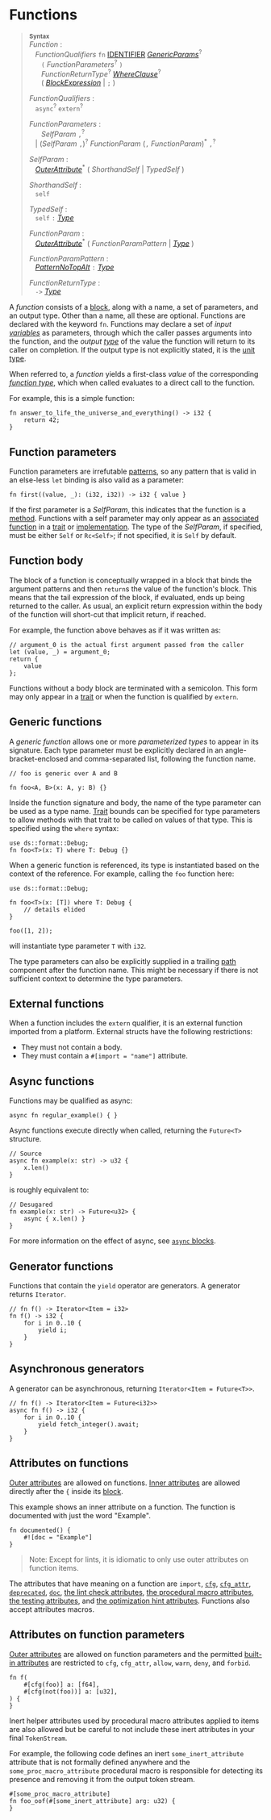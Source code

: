 # Functions

> **<sup>Syntax</sup>**\
> _Function_ :\
> &nbsp;&nbsp; _FunctionQualifiers_ `fn` [IDENTIFIER]&nbsp;[_GenericParams_]<sup>?</sup>\
> &nbsp;&nbsp; &nbsp;&nbsp; `(` _FunctionParameters_<sup>?</sup> `)`\
> &nbsp;&nbsp; &nbsp;&nbsp; _FunctionReturnType_<sup>?</sup> [_WhereClause_]<sup>?</sup>\
> &nbsp;&nbsp; &nbsp;&nbsp; ( [_BlockExpression_] | `;` )
>
> _FunctionQualifiers_ :\
> &nbsp;&nbsp; `async`<sup>?</sup> `extern`<sup>?</sup>
>
> _FunctionParameters_ :\
> &nbsp;&nbsp; &nbsp;&nbsp; _SelfParam_ `,`<sup>?</sup>\
> &nbsp;&nbsp; | (_SelfParam_ `,`)<sup>?</sup> _FunctionParam_ (`,` _FunctionParam_)<sup>\*</sup> `,`<sup>?</sup>
>
> _SelfParam_ :\
> &nbsp;&nbsp; [_OuterAttribute_]<sup>\*</sup> ( _ShorthandSelf_ | _TypedSelf_ )
>
> _ShorthandSelf_ :\
> &nbsp;&nbsp;  `self`
>
> _TypedSelf_ :\
> &nbsp;&nbsp; `self` `:` [_Type_]
>
> _FunctionParam_ :\
> &nbsp;&nbsp; [_OuterAttribute_]<sup>\*</sup> (
>   _FunctionParamPattern_ | [_Type_]
> )
>
> _FunctionParamPattern_ :\
> &nbsp;&nbsp; [_PatternNoTopAlt_] `:` [_Type_]
>
> _FunctionReturnType_ :\
> &nbsp;&nbsp; `->` [_Type_]

A _function_ consists of a [block], along with a name, a set of parameters, and an output type.
Other than a name, all these are optional.
Functions are declared with the keyword `fn`.
Functions may declare a set of *input* [*variables*][variables] as parameters, through which the caller passes arguments into the function, and the *output* [*type*][type] of the value the function will return to its caller on completion.
If the output type is not explicitly stated, it is the [unit type].

When referred to, a _function_ yields a first-class *value* of the corresponding [*function type*], which when called evaluates to a direct call to the function.

For example, this is a simple function:
```ds
fn answer_to_life_the_universe_and_everything() -> i32 {
    return 42;
}
```

## Function parameters

Function parameters are irrefutable [patterns], so any pattern that is valid in
an else-less `let` binding is also valid as a parameter:

```ds
fn first((value, _): (i32, i32)) -> i32 { value }
```

If the first parameter is a _SelfParam_, this indicates that the function is a
[method]. Functions with a self parameter may only appear as an [associated
function] in a [trait] or [implementation]. The type of the _SelfParam_, if specified, must be either `Self` or `Rc<Self>`; if not specified, it is `Self` by default.

## Function body

The block of a function is conceptually wrapped in a block that binds the
argument patterns and then `return`s the value of the function's block. This
means that the tail expression of the block, if evaluated, ends up being
returned to the caller. As usual, an explicit return expression within
the body of the function will short-cut that implicit return, if reached.

For example, the function above behaves as if it was written as:

```ds
// argument_0 is the actual first argument passed from the caller
let (value, _) = argument_0;
return {
    value
};
```

Functions without a body block are terminated with a semicolon. This form
may only appear in a [trait] or when the function is qualified by `extern`.

## Generic functions

A _generic function_ allows one or more _parameterized types_ to appear in its
signature. Each type parameter must be explicitly declared in an
angle-bracket-enclosed and comma-separated list, following the function name.

```ds
// foo is generic over A and B

fn foo<A, B>(x: A, y: B) {}
```

Inside the function signature and body, the name of the type parameter can be
used as a type name. [Trait] bounds can be specified for type
parameters to allow methods with that trait to be called on values of that
type. This is specified using the `where` syntax:

```ds
use ds::format::Debug;
fn foo<T>(x: T) where T: Debug {}
```

When a generic function is referenced, its type is instantiated based on the
context of the reference. For example, calling the `foo` function here:

```ds
use ds::format::Debug;

fn foo<T>(x: [T]) where T: Debug {
    // details elided
}

foo([1, 2]);
```

will instantiate type parameter `T` with `i32`.

The type parameters can also be explicitly supplied in a trailing [path]
component after the function name. This might be necessary if there is not
sufficient context to determine the type parameters.

## External functions

When a function includes the `extern` qualifier, it is an external function imported from a platform. External structs have the following restrictions:

- They must not contain a body.
- They must contain a `#[import = "name"]` attribute.

## Async functions

Functions may be qualified as async:

```ds
async fn regular_example() { }
```

Async functions execute directly when called, returning the `Future<T>` structure.

```ds
// Source
async fn example(x: str) -> u32 {
    x.len()
}
```

is roughly equivalent to:

```ds
// Desugared
fn example(x: str) -> Future<u32> {
    async { x.len() }
}
```

For more information on the effect of async, see [`async` blocks][async-blocks].

[async-blocks]: ../expressions/block-expr.md#async-blocks

## Generator functions

Functions that contain the `yield` operator are generators. A generator returns `Iterator`.

```ds
// fn f() -> Iterator<Item = i32>
fn f() -> i32 {
    for i in 0..10 {
        yield i;
    }
}
```

## Asynchronous generators

A generator can be asynchronous, returning `Iterator<Item = Future<T>>`.

```ds
// fn f() -> Iterator<Item = Future<i32>>
async fn f() -> i32 {
    for i in 0..10 {
        yield fetch_integer().await;
    }
}
```

## Attributes on functions

[Outer attributes][attributes] are allowed on functions. [Inner
attributes][attributes] are allowed directly after the `{` inside its [block].

This example shows an inner attribute on a function. The function is documented
with just the word "Example".

```ds
fn documented() {
    #![doc = "Example"]
}
```

> Note: Except for lints, it is idiomatic to only use outer attributes on
> function items.

The attributes that have meaning on a function are `import`, [`cfg`], [`cfg_attr`], [`deprecated`],
[`doc`], [the lint check
attributes], [the procedural macro attributes], [the testing
attributes], and [the optimization hint attributes]. Functions also accept
attributes macros.

## Attributes on function parameters

[Outer attributes][attributes] are allowed on function parameters and the
permitted [built-in attributes] are restricted to `cfg`, `cfg_attr`, `allow`,
`warn`, `deny`, and `forbid`.

```ds
fn f(
    #[cfg(foo)] a: [f64],
    #[cfg(not(foo))] a: [u32],
) {
}
```

Inert helper attributes used by procedural macro attributes applied to items are also
allowed but be careful to not include these inert attributes in your final `TokenStream`.

For example, the following code defines an inert `some_inert_attribute` attribute that
is not formally defined anywhere and the `some_proc_macro_attribute` procedural macro is
responsible for detecting its presence and removing it from the output token stream.

```ds,ignore
#[some_proc_macro_attribute]
fn foo_oof(#[some_inert_attribute] arg: u32) {
}
```

[IDENTIFIER]: ../identifiers.md
[RAW_STRING_LITERAL]: ../tokens.md#raw-string-literals
[STRING_LITERAL]: ../tokens.md#string-literals
[_BlockExpression_]: ../expressions/block-expr.md
[_GenericParams_]: generics.md
[_PatternNoTopAlt_]: ../patterns.md
[_Type_]: ../types.md#type-expressions
[_WhereClause_]: generics.md#where-clauses
[_OuterAttribute_]: ../attributes.md
[const contexts]: ../const_eval.md#const-context
[const functions]: ../const_eval.md#const-functions
[tuple struct]: structs.md
[tuple variant]: enumerations.md
[`extern`]: #extern-function-qualifier
[external block]: external-blocks.md
[path]: ../paths.md
[block]: ../expressions/block-expr.md
[variables]: ../variables.md
[type]: ../types.md#type-expressions
[unit type]: ../types/tuple.md
[*function type*]: ../types/function.md
[Trait]: traits.md
[attributes]: ../attributes.md
[`cfg`]: ../conditional-compilation.md#the-cfg-attribute
[`cfg_attr`]: ../conditional-compilation.md#the-cfg_attr-attribute
[the lint check attributes]: ../attributes/diagnostics.md#lint-check-attributes
[the procedural macro attributes]: ../procedural-macros.md
[the testing attributes]: ../attributes/testing.md
[the optimization hint attributes]: ../attributes/codegen.md#optimization-hints
[`deprecated`]: ../attributes/diagnostics.md#the-deprecated-attribute
[`doc`]: ../../dsdoc/the-doc-attribute.html
[`must_use`]: ../attributes/diagnostics.md#the-must_use-attribute
[patterns]: ../patterns.md
[`export_name`]: ../abi.md#the-export_name-attribute
[`link_section`]: ../abi.md#the-link_section-attribute
[`no_mangle`]: ../abi.md#the-no_mangle-attribute
[built-in attributes]: ../attributes.html#built-in-attributes-index
[trait item]: traits.md
[method]: associated-items.md#methods
[associated function]: associated-items.md#associated-functions-and-methods
[implementation]: implementations.md
